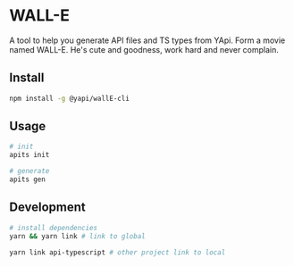 # WALL-E
A tool to help you generate API files and TS types from YApi.
Form a movie named WALL-E. He's cute and goodness, work hard and never complain.

## Install
```bash
npm install -g @yapi/wallE-cli
```

## Usage
```bash
# init
apits init

# generate
apits gen
```

## Development
```bash
# install dependencies
yarn && yarn link # link to global

yarn link api-typescript # other project link to local
```
